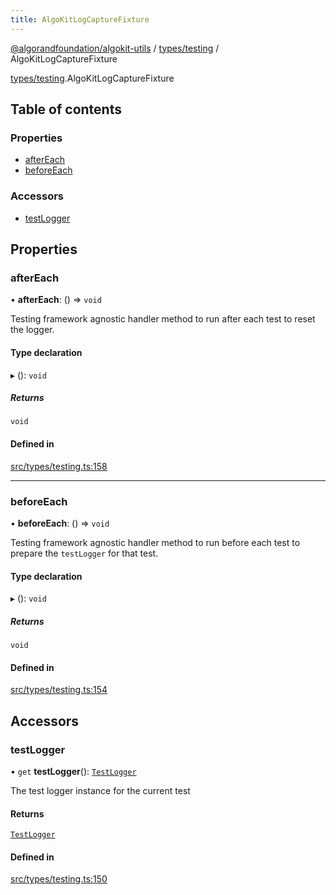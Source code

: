 ```yaml
---
title: AlgoKitLogCaptureFixture
---
```


[@algorandfoundation/algokit-utils](/reference/algokit-utils-ts/api/readme/) / [types/testing](/reference/algokit-utils-ts/api/modules/types_testing/) / AlgoKitLogCaptureFixture

[types/testing](/reference/algokit-utils-ts/api/modules/types_testing/).AlgoKitLogCaptureFixture

## Table of contents

### Properties

- [afterEach](#aftereach)
- [beforeEach](#beforeeach)

### Accessors

- [testLogger](#testlogger)

## Properties

### afterEach

• **afterEach**: () => `void`

Testing framework agnostic handler method to run after each test to reset the logger.

#### Type declaration

▸ (): `void`

##### Returns

`void`

#### Defined in

[src/types/testing.ts:158](https://github.com/algorandfoundation/algokit-utils-ts/blob/main/src/types/testing.ts#L158)

---

### beforeEach

• **beforeEach**: () => `void`

Testing framework agnostic handler method to run before each test to prepare the `testLogger` for that test.

#### Type declaration

▸ (): `void`

##### Returns

`void`

#### Defined in

[src/types/testing.ts:154](https://github.com/algorandfoundation/algokit-utils-ts/blob/main/src/types/testing.ts#L154)

## Accessors

### testLogger

• `get` **testLogger**(): [`TestLogger`](/reference/algokit-utils-ts/api/classes/testingtestlogger/)

The test logger instance for the current test

#### Returns

[`TestLogger`](/reference/algokit-utils-ts/api/classes/testingtestlogger/)

#### Defined in

[src/types/testing.ts:150](https://github.com/algorandfoundation/algokit-utils-ts/blob/main/src/types/testing.ts#L150)
